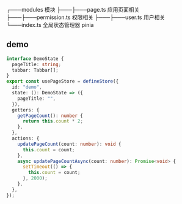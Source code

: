 ┌───modules 模块
├───├───page.ts 应用页面相关
├───├───permission.ts 权限相关
├───├───user.ts 用户相关
└───index.ts 全局状态管理器 pinia

## demo

```ts
interface DemoState {
  pageTitle: string;
  tabbar: Tabbar[];
}
export const usePageStore = defineStore({
  id: "demo",
  state: (): DemoState => ({
    pageTitle: "",
  }),
  getters: {
    getPageCount(): number {
      return this.count * 2;
    },
  },
  actions: {
    updatePageCount(count: number): void {
      this.count = count;
    },
    async updatePageCountAsync(count: number): Promise<void> {
      setTimeout(() => {
        this.count = count;
      }, 2000);
    },
  },
});
```
